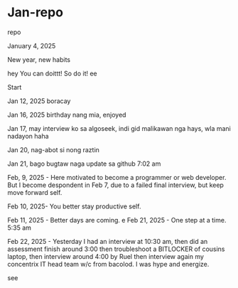 # Jan-repo
repo


January 4, 2025

New year, new habits

 hey
You can doittt!
So do it! ee

Start

Jan 12, 2025 boracay

Jan 16, 2025 birthday nang mia, enjoyed

Jan 17, may interview ko sa algoseek, indi gid malikawan nga hays, wla mani nadayon haha

Jan 20, nag-abot si nong raztin

Jan 21, bago bugtaw naga update sa github 7:02 am

Feb, 9, 2025 - Here motivated to become a programmer or web developer. But I become despondent in Feb 7, due to a failed final interview, but keep move forward self.

Feb 10, 2025- You better stay productive self.

Feb 11, 2025 - Better days are coming.
e
Feb 21, 2025 - One step at a time. 5:35 am

Feb 22, 2025 - Yesterday I had an interview at 10:30 am, then did an assessment finish around 3:00 then troubleshoot a BITLOCKER of cousins laptop, then interview around 4:00 by Ruel then interview again my concentrix IT head team w/c from bacolod. I was hype and energize.

see 
